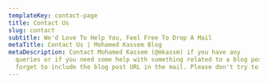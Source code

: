 ```yaml
---
templateKey: contact-page
title: Contact Us
slug: contact
subtitle: We'd Love To Help You, Feel Free To Drop A Mail
metaTitle: Contact Us | Mohamed Kassem Blog
metaDescription: Contact Mohamed Kassem (@mkassm) if you have any
  queries or if you need some help with something related to a blog post, don't
  forget to include the blog post URL in the mail. Please don't try to sell.
---
```


